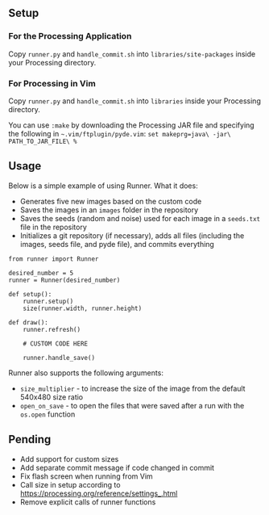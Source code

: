 ## Setup

### For the Processing Application
Copy `runner.py` and `handle_commit.sh` into `libraries/site-packages` inside your Processing directory.

### For Processing in Vim
Copy `runner.py` and `handle_commit.sh` into `libraries` inside your Processing directory.

You can use `:make` by downloading the Processing JAR file and specifying the following in `~.vim/ftplugin/pyde.vim`: `set makeprg=java\ -jar\ PATH_TO_JAR_FILE\ %`

## Usage
Below is a simple example of using Runner. What it does:
- Generates five new images based on the custom code
- Saves the images in an `images` folder in the repository
- Saves the seeds (random and noise) used for each image in a `seeds.txt` file in the repository
- Initializes a git repository (if necessary), adds all files (including the images, seeds file, and pyde file), and commits everything
```
from runner import Runner

desired_number = 5
runner = Runner(desired_number)

def setup():
    runner.setup()
    size(runner.width, runner.height)

def draw():
    runner.refresh()

    # CUSTOM CODE HERE

    runner.handle_save()
```

Runner also supports the following arguments:
- `size_multiplier` - to increase the size of the image from the default 540x480 size ratio
- `open_on_save` - to open the files that were saved after a run with the `os.open` function

## Pending
- Add support for custom sizes
- Add separate commit message if code changed in commit
- Fix flash screen when running from Vim
- Call size in setup according to https://processing.org/reference/settings_.html
- Remove explicit calls of runner functions

